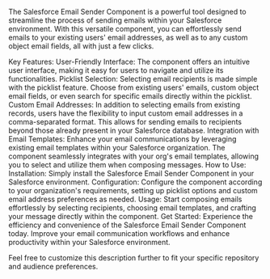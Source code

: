 The Salesforce Email Sender Component is a powerful tool designed to streamline the process of sending emails within your Salesforce environment. With this versatile component, you can effortlessly send emails to your existing users' email addresses, as well as to any custom object email fields, all with just a few clicks.

Key Features: User-Friendly Interface: The component offers an intuitive user interface, making it easy for users to navigate and utilize its functionalities. Picklist Selection: Selecting email recipients is made simple with the picklist feature. Choose from existing users' emails, custom object email fields, or even search for specific emails directly within the picklist. Custom Email Addresses: In addition to selecting emails from existing records, users have the flexibility to input custom email addresses in a comma-separated format. This allows for sending emails to recipients beyond those already present in your Salesforce database. Integration with Email Templates: Enhance your email communications by leveraging existing email templates within your Salesforce organization. The component seamlessly integrates with your org's email templates, allowing you to select and utilize them when composing messages. How to Use: Installation: Simply install the Salesforce Email Sender Component in your Salesforce environment. Configuration: Configure the component according to your organization's requirements, setting up picklist options and custom email address preferences as needed. Usage: Start composing emails effortlessly by selecting recipients, choosing email templates, and crafting your message directly within the component. Get Started: Experience the efficiency and convenience of the Salesforce Email Sender Component today. Improve your email communication workflows and enhance productivity within your Salesforce environment.

Feel free to customize this description further to fit your specific repository and audience preferences.